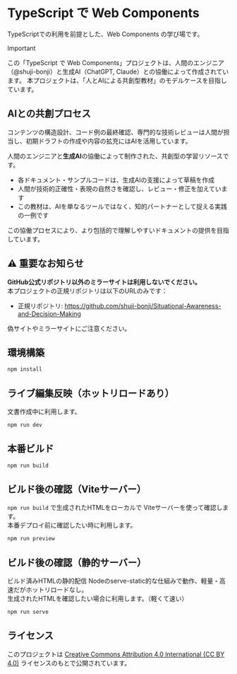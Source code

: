 # TypeScript で Web Components
TypeScriptでの利用を前提とした、Web Components の学び場です。

> [!IMPORTANT]
> この「TypeScript で Web Components」プロジェクトは、人間のエンジニア（@shuji-bonji）と生成AI（ChatGPT, Claude）との協働によって作成されています。
> 本プロジェクトは、「人とAIによる共創型教材」のモデルケースを目指しています。


## AIとの共創プロセス
コンテンツの構造設計、コード例の最終確認、専門的な技術レビューは人間が担当し、初期ドラフトの作成や内容の拡充にはAIを活用しています。

人間のエンジニアと**生成AI**の協働によって制作された、共創型の学習リソースです。
- 各ドキュメント・サンプルコードは、生成AIの支援によって草稿を作成
- 人間が技術的正確性・表現の自然さを確認し、レビュー・修正を加えています
- この教材は、AIを単なるツールではなく、知的パートナーとして捉える実践の一例です

この協働プロセスにより、より包括的で理解しやすいドキュメントの提供を目指しています。

## ⚠️ 重要なお知らせ
**GitHub公式リポジトリ以外のミラーサイトは利用しないでください。**  
本プロジェクトの正規リポジトリは以下のURLのみです：
- 正規リポジトリ: https://github.com/shuji-bonji/Situational-Awareness-and-Decision-Making

偽サイトやミラーサイトにご注意ください。

## 環境構築

```sh
npm install
```

## ライブ編集反映（ホットリロードあり）
文書作成中に利用します。
```sh
npm run dev
```

## 本番ビルド

```sh
npm run build
```

## ビルド後の確認（Viteサーバー）
`npm run build` で生成されたHTMLをローカルで Viteサーバーを使って確認します。  
本番デプロイ前に確認したい時に利用します。
```sh
npm run preview
```

## ビルド後の確認（静的サーバー）
ビルド済みHTMLの静的配信	Nodeのserve-static的な仕組みで動作、軽量・高速だがホットリロードなし。  
生成されたHTMLを確認したい場合に利用します。（軽くて速い）

```sh
npm run serve
```

## ライセンス

このプロジェクトは [Creative Commons Attribution 4.0 International (CC BY 4.0)](https://creativecommons.org/licenses/by/4.0/deed.ja) ライセンスのもとで公開されています。
